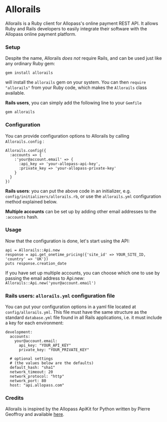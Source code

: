 # Allorails

Allorails is a Ruby client for Allopass's online payment REST API. It allows Ruby and Rails developers to easily integrate their software with the Allopass online payment platform.

### Setup

Despite the name, Allorails *does not* require Rails, and can be used just like any ordinary Ruby gem:

    gem install allorails

will install the `allorails` gem on your system. You can then `require "allorails"` from your Ruby code, which makes the `Allorails` class available.

**Rails users**, you can simply add the following line to your `Gemfile`

    gem allorails

### Configuration

You can provide configuration options to Allorails by calling `Allorails.config` :

    Allorails.config({
      :accounts => {
        :'your@account.email' => {
          :api_key => 'your-allopass-api-key',
          :private_key => 'your-allopass-private-key'
        }
      }
    })
    
**Rails users**: you can put the above code in an initializer, e.g. `config/initializers/allorails.rb`, or use the `allorails.yml` configuration method explained below.
    
**Multiple accounts** can be set up by adding other email addresses to the `:accounts` hash.

### Usage

Now that the configuration is done, let's start using the API:

    api = Allorails::Api.new
    response = api.get_onetime_pricing({'site_id' => YOUR_SITE_ID, 'country' => 'UK'})
    puts response.creation_date
    
If you have set up multiple accounts, you can choose which one to use by passing the email address to Api.new: `Allorails::Api.new('your@account.email')`

### Rails users: `allorails.yml` configuration file

You can put your configuration options in a yaml file located at `config/allorails.yml`. This file must have the same structure as the standard `database.yml` file found in all Rails applications, i.e. it must include a key for each environment:

    development:
      accounts:
        your@account.email:
          api_key: "YOUR_API_KEY"
          private_key: "YOUR_PRIVATE_KEY" 
      
      # optional settings
      # (the values below are the defaults)
      default_hash: "sha1"
      network_timeout: 20
      network_protocol: "http"
      network_port: 80
      host: "api.allopass.com"

    
    
    
    
### Credits

Allorails is inspired by the Allopass ApiKit for Python written by Pierre Geoffroy and available [here](http://developer.allopass.com/apidoc/kit/python3.1/index.html). 